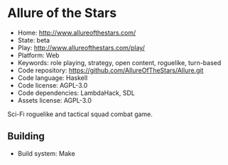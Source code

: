 # Allure of the Stars

- Home: http://www.allureofthestars.com/
- State: beta
- Play: http://www.allureofthestars.com/play/
- Platform: Web
- Keywords: role playing, strategy, open content, roguelike, turn-based
- Code repository: https://github.com/AllureOfTheStars/Allure.git
- Code language: Haskell
- Code license: AGPL-3.0
- Code dependencies: LambdaHack, SDL
- Assets license: AGPL-3.0

Sci-Fi roguelike and tactical squad combat game.

## Building

- Build system: Make
